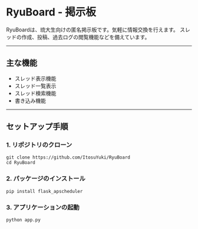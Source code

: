 # RyuBoard - 掲示板

RyuBoardは、琉大生向けの匿名掲示板です。気軽に情報交換を行えます。 
スレッドの作成、投稿、過去ログの閲覧機能などを備えています。

---

## 主な機能
- スレッド表示機能
- スレッド一覧表示
- スレッド検索機能
- 書き込み機能

---

## セットアップ手順

### 1. リポジトリのクローン

```
git clone https://github.com/ItosuYuki/RyuBoard
cd RyuBoard
```

### 2. パッケージのインストール

```
pip install flask_apscheduler
```

### 3. アプリケーションの起動
```
python app.py
```
